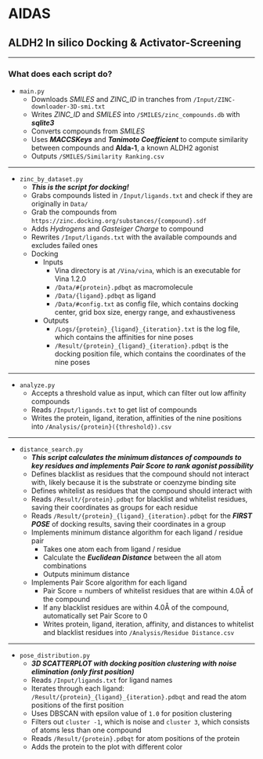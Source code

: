 # AIDAS
## ALDH2 In silico Docking & Activator-Screening
---
### What does each script do?
- `main.py`
  - Downloads *SMILES* and *ZINC_ID* in tranches from `/Input/ZINC-downloader-3D-smi.txt`
  - Writes *ZINC_ID* and *SMILES* into `/SMILES/zinc_compounds.db` with ***sqlite3***
  - Converts compounds from *SMILES* 
  - Uses ***MACCSKeys*** and ***Tanimoto Coefficient*** to compute similarity between compounds and **Alda-1**, a known ALDH2 agonist
  - Outputs `/SMILES/Similarity Ranking.csv`
---
- `zinc_by_dataset.py`
  - ***This is the script for docking!***
  - Grabs compounds listed in `/Input/ligands.txt` and check if they are originally in `Data/`
  - Grab the compounds from `https://zinc.docking.org/substances/{compound}.sdf`
  - Adds *Hydrogens* and *Gasteiger Charge* to compound
  - Rewrites `/Input/ligands.txt` with the available compounds and excludes failed ones
  - Docking
      - Inputs
        - Vina directory is at `/Vina/vina`, which is an executable for Vina 1.2.0
        - `/Data/#{protein}.pdbqt` as macromolecule
        - `/Data/{ligand}.pdbqt` as ligand
        - `/Data/#config.txt` as config file, which contains docking center, grid box size, energy range, and exhaustiveness
      - Outputs
        - `/Logs/{protein}_{ligand}_{iteration}.txt` is the log file, which contains the affinities for nine poses
        - `/Result/{protein}_{ligand}_{iteration}.pdbqt` is the docking position file, which contains the coordinates of the nine poses
---
- `analyze.py`
  - Accepts a threshold value as input, which can filter out low affinity compounds
  - Reads `/Input/ligands.txt` to get list of compounds
  - Writes the protein, ligand, iteration, affinities of the nine positions into `/Analysis/{protein}({threshold}).csv`
---
- `distance_search.py`
  - ***This script calculates the minimum distances of compounds to key residues and implements Pair Score to rank agonist possibility***
  - Defines blacklist as residues that the compound should not interact with, likely because it is the substrate or coenzyme binding site
  - Defines whitelist as residues that the compound should interact with
  - Reads `/Result/{protein}.pdbqt` for blacklist and whitelist residues, saving their coordinates as groups for each residue
  - Reads `/Result/{protein}_{ligand}_{iteration}.pdbqt` for the ***FIRST POSE*** of docking results, saving their coordinates in a group
  - Implements minimum distance algorithm for each ligand / residue pair
    - Takes one atom each from ligand / residue
    - Calculate the ***Euclidean Distance*** between the all atom combinations
    - Outputs minimum distance
  - Implements Pair Score algorithm for each ligand
    - Pair Score = numbers of whitelist residues that are within 4.0Å of the compound
    - If any blacklist residues are within 4.0Å of the compound, automatically set Pair Score to 0
    - Writes protein, ligand, iteration, affinity, and distances to whitelist and blacklist residues into `/Analysis/Residue Distance.csv`
---
- `pose_distribution.py`
  - ***3D SCATTERPLOT with docking position clustering with noise elimination (only first position)***
  - Reads `/Input/ligands.txt` for ligand names
  - Iterates through each ligand: `/Result/{protein}_{ligand}_{iteration}.pdbqt` and read the atom positions of the first position
  - Uses DBSCAN with epsilon value of `1.0` for position clustering
  - Filters out `cluster -1`, which is noise and `cluster 3`, which consists of atoms less than one compound
  - Reads `/Result/{protein}.pdbqt` for atom positions of the protein
  - Adds the protein to the plot with different color
